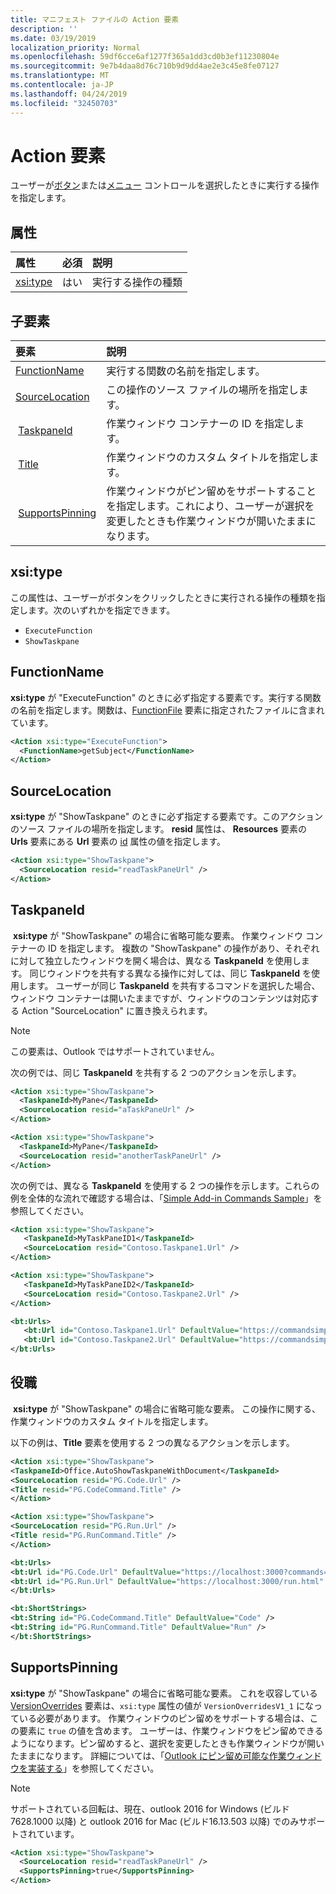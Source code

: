 ```yaml
---
title: マニフェスト ファイルの Action 要素
description: ''
ms.date: 03/19/2019
localization_priority: Normal
ms.openlocfilehash: 59df6cce6af1277f365a1dd3cd0b3ef11230804e
ms.sourcegitcommit: 9e7b4daa8d76c710b9d9dd4ae2e3c45e8fe07127
ms.translationtype: MT
ms.contentlocale: ja-JP
ms.lasthandoff: 04/24/2019
ms.locfileid: "32450703"
---
```

# <a name="action-element"></a>Action 要素

ユーザーが[ボタン](control.md#button-control)または[メニュー](control.md#menu-dropdown-button-controls) コントロールを選択したときに実行する操作を指定します。

## <a name="attributes"></a>属性

|  属性  |  必須  |  説明  |
|:-----|:-----|:-----|
|  [xsi:type](#xsitype)  |  はい  | 実行する操作の種類|

## <a name="child-elements"></a>子要素

|  要素 |  説明  |
|:-----|:-----|
|  [FunctionName](#functionname) |    実行する関数の名前を指定します。 |
|  [SourceLocation](#sourcelocation) |    この操作のソース ファイルの場所を指定します。 |
|  [TaskpaneId](#taskpaneid) | 作業ウィンドウ コンテナーの ID を指定します。|
|  [Title](#title) | 作業ウィンドウのカスタム タイトルを指定します。|
|  [SupportsPinning](#supportspinning) | 作業ウィンドウがピン留めをサポートすることを指定します。これにより、ユーザーが選択を変更したときも作業ウィンドウが開いたままになります。|
  

## <a name="xsitype"></a>xsi:type

この属性は、ユーザーがボタンをクリックしたときに実行される操作の種類を指定します。次のいずれかを指定できます。

- `ExecuteFunction`
- `ShowTaskpane`

## <a name="functionname"></a>FunctionName

**xsi:type** が "ExecuteFunction" のときに必ず指定する要素です。実行する関数の名前を指定します。関数は、[FunctionFile](functionfile.md) 要素に指定されたファイルに含まれています。

```xml
<Action xsi:type="ExecuteFunction">
  <FunctionName>getSubject</FunctionName>
</Action>
```

## <a name="sourcelocation"></a>SourceLocation

**xsi:type** が "ShowTaskpane" のときに必ず指定する要素です。このアクションのソース ファイルの場所を指定します。 **resid** 属性は、 **Resources** 要素の **Urls** 要素にある **Url** 要素の [id](resources.md) 属性の値を指定します。

```xml
<Action xsi:type="ShowTaskpane">
  <SourceLocation resid="readTaskPaneUrl" />
</Action>
```  

## <a name="taskpaneid"></a>TaskpaneId

 **xsi:type** が "ShowTaskpane" の場合に省略可能な要素。 作業ウィンドウ コンテナーの ID を指定します。 複数の "ShowTaskpane" の操作があり、それぞれに対して独立したウィンドウを開く場合は、異なる **TaskpaneId** を使用します。 同じウィンドウを共有する異なる操作に対しては、同じ **TaskpaneId** を使用します。 ユーザーが同じ **TaskpaneId** を共有するコマンドを選択した場合、ウィンドウ コンテナーは開いたままですが、ウィンドウのコンテンツは対応する Action "SourceLocation" に置き換えられます。

> [!NOTE]
> この要素は、Outlook ではサポートされていません。

次の例では、同じ **TaskpaneId** を共有する 2 つのアクションを示します。

```xml
<Action xsi:type="ShowTaskpane">
  <TaskpaneId>MyPane</TaskpaneId>
  <SourceLocation resid="aTaskPaneUrl" />
</Action>

<Action xsi:type="ShowTaskpane">
  <TaskpaneId>MyPane</TaskpaneId>
  <SourceLocation resid="anotherTaskPaneUrl" />
</Action>
```  

次の例では、異なる **TaskpaneId** を使用する 2 つの操作を示します。これらの例を全体的な流れで確認する場合は、「[Simple Add-in Commands Sample](https://github.com/OfficeDev/Office-Add-in-Commands-Samples/blob/master/Simple/Manifest/SimpleAddin.xml)」を参照してください。

```xml
<Action xsi:type="ShowTaskpane">
   <TaskpaneId>MyTaskPaneID1</TaskpaneId>
   <SourceLocation resid="Contoso.Taskpane1.Url" />
</Action>

<Action xsi:type="ShowTaskpane">
   <TaskpaneId>MyTaskPaneID2</TaskpaneId>
   <SourceLocation resid="Contoso.Taskpane2.Url" />
</Action>
```  

```xml
<bt:Urls>
   <bt:Url id="Contoso.Taskpane1.Url" DefaultValue="https://commandsimple.azurewebsites.net/Taskpane.html" />
   <bt:Url id="Contoso.Taskpane2.Url" DefaultValue="https://commandsimple.azurewebsites.net/Taskpane2.html" />
</bt:Urls>
```  

## <a name="title"></a>役職

 **xsi:type** が "ShowTaskpane" の場合に省略可能な要素。 この操作に関する、作業ウィンドウのカスタム タイトルを指定します。

以下の例は、**Title** 要素を使用する 2 つの異なるアクションを示します。

```xml
<Action xsi:type="ShowTaskpane">
<TaskpaneId>Office.AutoShowTaskpaneWithDocument</TaskpaneId>
<SourceLocation resid="PG.Code.Url" />
<Title resid="PG.CodeCommand.Title" />
</Action>
```

```xml
<Action xsi:type="ShowTaskpane">
<SourceLocation resid="PG.Run.Url" />
<Title resid="PG.RunCommand.Title" />
</Action>
```

```xml
<bt:Urls>
<bt:Url id="PG.Code.Url" DefaultValue="https://localhost:3000?commands=1" />
<bt:Url id="PG.Run.Url" DefaultValue="https://localhost:3000/run.html" />
</bt:Urls>
```

```xml
<bt:ShortStrings>
<bt:String id="PG.CodeCommand.Title" DefaultValue="Code" />
<bt:String id="PG.RunCommand.Title" DefaultValue="Run" />
</bt:ShortStrings>
```

## <a name="supportspinning"></a>SupportsPinning

**xsi:type** が "ShowTaskpane" の場合に省略可能な要素。 これを収容している [VersionOverrides](versionoverrides.md) 要素は、`xsi:type` 属性の値が `VersionOverridesV1_1` になっている必要があります。 作業ウィンドウのピン留めをサポートする場合は、この要素に `true` の値を含めます。 ユーザーは、作業ウィンドウをピン留めできるようになります。ピン留めすると、選択を変更したときも作業ウィンドウが開いたままになります。 詳細については、「[Outlook にピン留め可能な作業ウィンドウを実装する](/outlook/add-ins/pinnable-taskpane)」を参照してください。

> [!NOTE]
> サポートされている回転は、現在、outlook 2016 for Windows (ビルド7628.1000 以降) と outlook 2016 for Mac (ビルド16.13.503 以降) でのみサポートされています。

```xml
<Action xsi:type="ShowTaskpane">
  <SourceLocation resid="readTaskPaneUrl" />
  <SupportsPinning>true</SupportsPinning>
</Action>
```
